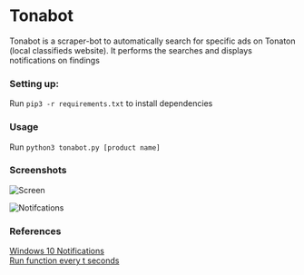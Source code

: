 # Tonabot
Tonabot is a scraper-bot to automatically search for specific ads on Tonaton (local classifieds website). It performs the searches and displays notifications on findings

### Setting up:
Run  `pip3 -r requirements.txt` to install dependencies

### Usage 
Run `python3 tonabot.py [product name]`

### Screenshots 
![Screen](https://lh3.googleusercontent.com/Rc_sC__LPkoqAi5GZkbEnhWzx_209hAKQHqrLzSxrZA8Et45iAuu9KHS8cUvUoCDhqgSVwELKeIp6N-__mvh-gYmqLQ4OkuNQxcg)

![Notifcations](https://lh3.googleusercontent.com/ImFSeV2Yw9aNewWoOQ9aoPun9O7hmlnvWS9dQoRSnxVlxb0bnDOaYIbnFhRiDl6nie8W3X0_xt66pDG4bGISrjg12VfRipzrVQUe)

### References
[Windows 10 Notifications](https://github.com/jithurjacob/Windows-10-Toast-Notifications)  
[Run function every t seconds](https://stackoverflow.com/questions/3393612/run-certain-code-every-n-seconds)
